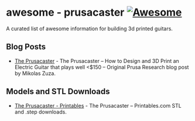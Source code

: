 awesome - prusacaster [![Awesome](https://cdn.rawgit.com/sindresorhus/awesome/d7305f38d29fed78fa85652e3a63e154dd8e8829/media/badge.svg)](https://github.com/sindresorhus/awesome)
=========
A curated list of awesome information for building 3d printed guitars.

## Blog Posts
* [The Prusacaster](https://github.com/aerospike/aerospike-server](https://blog.prusa3d.com/the-prusacaster-how-to-design-and-3d-print-an-electric-guitar_71962/)https://blog.prusa3d.com/the-prusacaster-how-to-design-and-3d-print-an-electric-guitar_71962/) - The Prusacaster – How to Design and 3D Print an Electric Guitar that plays well <$150 – Original Prusa Research blog post by Mikolas Zuza.

## Models and STL Downloads
* [The Prusacaster - Printables](https://www.printables.com/model/398795-the-prusacaster-a-3d-printable-guitar) - The Prusacaster – Printables.com STL and .step downloads.
